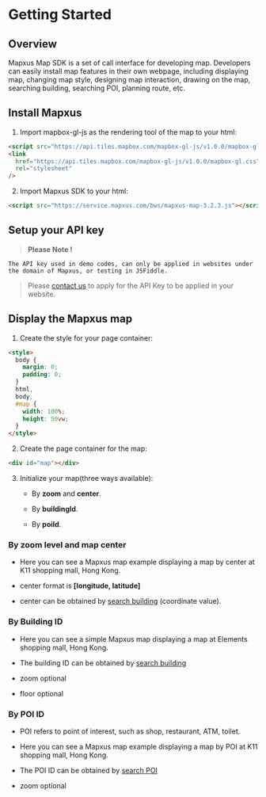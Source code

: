# Getting Started

## Overview

Mapxus Map SDK is a set of call interface for developing map. Developers can easily install map features in their own webpage, including displaying map, changing map style, designing map interaction, drawing on the map, searching building, searching POI, planning route, etc.


## Install Mapxus

1. Import mapbox-gl-js as the rendering tool of the map to your html:

```html
<script src="https://api.tiles.mapbox.com/mapbox-gl-js/v1.0.0/mapbox-gl.js"></script>
<link
  href="https://api.tiles.mapbox.com/mapbox-gl-js/v1.0.0/mapbox-gl.css"
  rel="stylesheet"
/>
```

2. Import Mapxus SDK to your html:

```html
<script src="https://service.mapxus.com/bws/mapxus-map-3.2.3.js"></script>
```


## Setup your API key

> **Please Note !**

	The API key used in demo codes, can only be applied in websites under the domain of Mapxus, or testing in JSFiddle.
	 
> Please [contact us](http://www.mapxus.com/contact/) to apply for the API Key to be applied in your website.

## Display the Mapxus map

1. Create the style for your page container:

```html
<style>
  body {
    margin: 0;
    padding: 0;
  }
  html,
  body,
  #map {
    width: 100%;
    height: 50vw;
  }
</style>
```

2. Create the page container for the map:

```html
<div id="map"></div>
```

3. Initialize your map(three ways available):

    * By **zoom** and **center**.

    * By **buildingId**.

    * By **poiId**.





### By zoom level and map center

* Here you can see a Mapxus map example displaying a map by center at K11 shopping mall, Hong Kong.

* center format is **[longitude, latitude]**

* center can be obtained by [search building](https://mapxus.github.io/docs/#/map/web/5-building-search?id=global-search) (coordinate value).

<script async src="//jsfiddle.net/Mapxus/jxhpzd86/embed/result,js,css,html/"></script>


### By Building ID

* Here you can see a simple Mapxus map displaying a map at Elements shopping mall, Hong Kong.


* The building ID can be obtained by [search building](https://mapxus.github.io/docs/#/map/web/5-building-search?id=global-search)

* zoom optional

* floor optional

<script async src="//jsfiddle.net/Mapxus/1fydz4jk/embed/result,js,css,html/"></script>


### By POI ID

* POI refers to point of interest, such as shop, restaurant, ATM, toilet.

* Here you can see a Mapxus map example displaying a map by POI at K11 shopping mall, Hong Kong.

* The POI ID can be obtained by [search POI](https://mapxus.github.io/docs/#/map/web/6-poi-search?id=search-by-poi-id)

* zoom optional

<script async src="//jsfiddle.net/Mapxus/5gpv96ez/embed/result,js,css,html/"></script>
